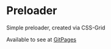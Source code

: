 # Preloader

Simple preloader, created via CSS-Grid <br />

Available to see at [GitPages](https://ivankorolenko.github.io/Preloader/)
